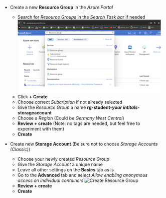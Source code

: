 - Create a new **Resource Group** in the *Azure Portal*
  - Search for *Resource Groups* in the *Search Task bar* if needed
  ![Create Resource Group](/Images/CreateResourceGroup.png)
  - Click **+ Create**
  - Choose correct *Subcription* if not already selected
  - Give the *Resource Group* a name **rg-student-*your intitals*-storageaccount**
  - Choose a *Region* (Could be *Germany West Central*)
  - **Review + create** (Note: no tags are needed, but feel free to experiment with them)
  - **Create** 

- Create new **Storage Account** (Be sure not to choose *Storage Accounts (Classic)*)
  - Choose your newly created *Resource Group*
  - Give the *Storage Account* a unique name
  - Leave all other settings on the **Basics** tab as is
  - Go to the **Advanced** tab and select *Allow enabling anonymous access on individual containers*
   ![Create Resource Group](/Images/ChooseAdvancedSA.png.png)
  - **Review + create**
  - **Create** 

